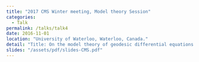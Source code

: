 ```yaml
---
title: "2017 CMS Winter meeting, Model theory Session"
categories:
  - Talk
permalink: /talks/talk4
date: 2016-11-01
location: "University of Waterloo, Waterloo, Canada."
detail: "Title: On the model theory of geodesic differential equations."
slides: "/assets/pdf/slides-CMS.pdf"
---
```

